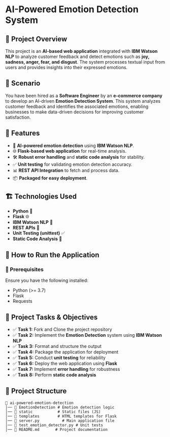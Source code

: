 # AI-Powered Emotion Detection System

## 📌 Project Overview
This project is an **AI-based web application** integrated with **IBM Watson NLP** to analyze customer feedback and detect emotions such as **joy, sadness, anger, fear, and disgust**. The system processes textual input from users and provides insights into their expressed emotions.

## 📍 Scenario
You have been hired as a **Software Engineer** by an **e-commerce company** to develop an AI-driven **Emotion Detection System**. This system analyzes customer feedback and identifies the associated emotions, enabling businesses to make data-driven decisions for improving customer satisfaction.

## 🎯 Features
- 🧠 **AI-powered emotion detection** using **IBM Watson NLP**.
- 🌐 **Flask-based web application** for real-time analysis.
- 🛠 **Robust error handling** and **static code analysis** for stability.
- ✅ **Unit testing** for validating emotion detection accuracy.
- 📊 **REST API Integration** to fetch and process data.
- 📦 **Packaged for easy deployment**.

## 🏗 Technologies Used
- **Python** 🐍
- **Flask** 🌐
- **IBM Watson NLP** 🤖
- **REST APIs** 🔗
- **Unit Testing (unittest)** ✅
- **Static Code Analysis** 📏

## 🚀 How to Run the Application
### 🔹 Prerequisites
Ensure you have the following installed:
- Python (>= 3.7)
- Flask
- Requests

## 📌 Project Tasks & Objectives
- ✅ **Task 1:** Fork and Clone the project repository
- ✅ **Task 2:** Implement the **Emotion Detection** system using **IBM Watson NLP**
- ✅ **Task 3:** Format and structure the output
- ✅ **Task 4:** Package the application for deployment
- ✅ **Task 5:** Conduct **unit testing** for reliability
- ✅ **Task 6:** Deploy the web application using **Flask**
- ✅ **Task 7:** Implement **error handling** for robustness
- ✅ **Task 8:** Perform **static code analysis**

## 📂 Project Structure
```
📁 ai-powered-emotion-detection
│── 📂 EmotionDetection # Emotion detection logic
│── 📂 static           # Static files (JS)
│── 📂 templates        # HTML templates for Flask
│── 📜 server.py          # Main application file
│── 📜 test_emotion_detector.py # Unit tests
│── 📜 README.md       # Project documentation
```
